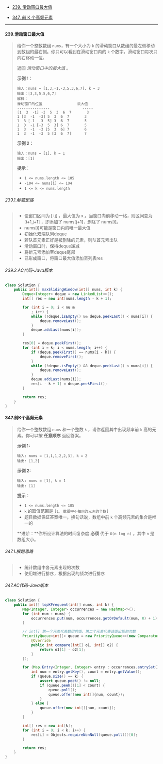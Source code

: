 -  [239. 滑动窗口最大值](https://leetcode.cn/problems/sliding-window-maximum/)

-  [347. 前 K 个高频元素](https://leetcode.cn/problems/top-k-frequent-elements/)

----

#### 239.滑动窗口最大值

>给你一个整数数组 `nums`，有一个大小为 `k` 的滑动窗口从数组的最左侧移动到数组的最右侧。你只可以看到在滑动窗口内的 `k` 个数字。滑动窗口每次只向右移动一位。
>
>返回 *滑动窗口中的最大值* 。
>
>**示例 1：**
>
>```
>输入：nums = [1,3,-1,-3,5,3,6,7], k = 3
>输出：[3,3,5,5,6,7]
>解释：
>滑动窗口的位置                最大值
>---------------               -----
>[1  3  -1] -3  5  3  6  7       3
> 1 [3  -1  -3] 5  3  6  7       3
> 1  3 [-1  -3  5] 3  6  7       5
> 1  3  -1 [-3  5  3] 6  7       5
> 1  3  -1  -3 [5  3  6] 7       6
> 1  3  -1  -3  5 [3  6  7]      7
>```
>
>**示例 2：**
>
>```
>输入：nums = [1], k = 1
>输出：[1]
>```
>
>**提示：**
>
>- `1 <= nums.length <= 105`
>- `-104 <= nums[i] <= 104`
>- `1 <= k <= nums.length`

###### 239.1.解题思路

>* 设窗口区间为 [i,j] ，最大值为 x 。当窗口向前移动一格，则区间变为 [i+1,j+1] ，即添加了 nums[j+1]，删除了 nums[i]。
>* nums[i]可能是窗口内的唯一最大值
>* 初始化双端队列deque
>* 若队首元素正好是被删除的元素，则队首元素出队
>* 滑动窗口时，保持deque递减
>* 将新元素添加至deque尾部
>* 已形成窗口，将窗口最大值添加至列表res

###### 239.2.AC代码-Java版本

```java
class Solution {
    public int[] maxSlidingWindow(int[] nums, int k) {
        Deque<Integer> deque = new LinkedList<>();
        int[] res = new int[nums.length - k + 1];

        for (int i = 0; i < nu m
            ; i++) {
            while (!deque.isEmpty() && deque.peekLast() < nums[i]) {
                deque.removeLast();
            }
            deque.addLast(nums[i]);
        }

        res[0] = deque.peekFirst();
        for (int i = k; i < nums.length; i++) {
            if (deque.peekFirst() == nums[i - k]) {
                deque.removeFirst();
            }
            while (!deque.isEmpty() && deque.peekLast() < nums[i]) {
                deque.removeLast();
            }
            deque.addLast(nums[i]);
            res[i - k + 1] = deque.peekFirst();
        }

        return res;
    }
}
```



#### 347.前K个高频元素

>给你一个整数数组 `nums` 和一个整数 `k` ，请你返回其中出现频率前 `k` 高的元素。你可以按 **任意顺序** 返回答案。
>
>**示例 1:**
>
>```
>输入: nums = [1,1,1,2,2,3], k = 2
>输出: [1,2]
>```
>
>**示例 2:**
>
>```
>输入: nums = [1], k = 1
>输出: [1]
>```
>
>**提示：**
>
>- `1 <= nums.length <= 105`
>- `k` 的取值范围是 `[1, 数组中不相同的元素的个数]`
>- 题目数据保证答案唯一，换句话说，数组中前 `k` 个高频元素的集合是唯一的
>
>**进阶：**你所设计算法的时间复杂度 **必须** 优于 `O(n log n)` ，其中 `n` 是数组大小。

###### 347.1.解题思路

>* 统计数组中各元素出现的次数
>* 使用堆进行排序，根据出现的频次进行排序

###### 347.AC代码-Java版本

```java
class Solution {
    public int[] topKFrequent(int[] nums, int k) {
        Map<Integer, Integer> occurrences = new HashMap<>();
        for (int num : nums) {
            occurrences.put(num, occurrences.getOrDefault(num, 0) + 1);
        }

        // int[] 第一个元素代表数组的值，第二个元素代表该值出现的次数
        PriorityQueue<int[]> queue = new PriorityQueue<>(new Comparator<int[]>() {
            @Override
            public int compare(int[] o1, int[] o2) {
                return o1[1] - o2[1];
            }
        });

        for (Map.Entry<Integer, Integer> entry : occurrences.entrySet()) {
            int num = entry.getKey(), count = entry.getValue();
            if (queue.size() == k) {
                assert queue.peek() != null;
                if (queue.peek()[1] < count) {
                    queue.poll();
                    queue.offer(new int[]{num, count});
                }
            } else {
                queue.offer(new int[]{num, count});
            }
        }

        int[] res = new int[k];
        for (int i = 0; i < k; i++) {
            res[i] = Objects.requireNonNull(queue.poll())[0];
        }

        return res;
    }
}
```